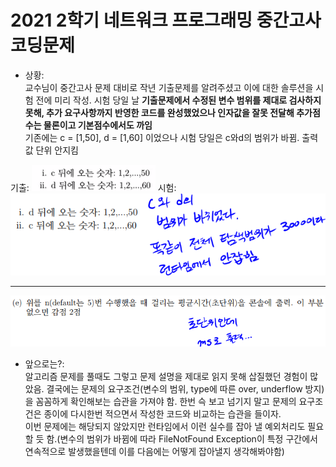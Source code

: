 # 2021 2학기 네트워크 프로그래밍 중간고사 코딩문제

- 상황:  
  교수님이 중간고사 문제 대비로 작년 기출문제를 알려주셨고 이에 대한 솔루션을 시험 전에 미리 작성. 시험 당일 날 **기출문제에서 수정된 변수 범위를 제대로 검사하지 못해, 추가 요구사항까지 반영한 코드를 완성했었으나 인자값을 잘못 전달해 추가점수는 물론이고 기본점수에서도 까임**  
   기존에는 c = \[1,50\], d = \[1,60\] 이었으나 시험 당일은 c와d의 범위가 바뀜. 출력값 단위 안지킴

기출:
![prev0](./img/기출0.PNG)
시험:![test0](./img/시험0.PNG)

---

![test1](./img/시험1.PNG)

- 앞으로는?:  
   알고리즘 문제를 풀때도 그렇고 문제 설명을 제대로 읽지 못해 삽질했던 경험이 많았음. 결국에는 문제의 요구조건(변수의 범위, type에 따른 over, underflow 방지) 을 꼼꼼하게 확인해보는 습관을 가져야 함. 한번 슥 보고 넘기지 말고 문제의 요구조건은 종이에 다시한번 적으면서 작성한 코드와 비교하는 습관을 들이자.  
   이번 문제에는 해당되지 않았지만 런타임에서 이런 실수를 잡아 낼 예외처리도 필요할 듯 함.(변수의 범위가 바뀜에 따라 FileNotFound Exception이 특정 구간에서 연속적으로 발생했을텐데 이를 다음에는 어떻게 잡아낼지 생각해봐야함)
